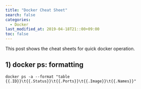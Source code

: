 ```yaml
---
title: "Docker Cheat Sheet"
search: false
categories:
  - Docker
last_modified_at: 2019-04-18T21::00+09:00
toc: false
---
```


This post shows the cheat sheets for quick docker operation.

## 1) docker ps: formatting
```console
docker ps -a --format "table {{.ID}}\t{{.Status}}\t{{.Ports}}\t{{.Image}}\t{{.Names}}"
```
